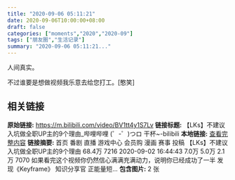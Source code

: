 ```yaml
---
title: "2020-09-06 05:11:21"
date: 2020-09-06T10:00:00+08:00
draft: false
categories: ["moments","2020","2020-09"]
tags: ["朋友圈","生活记录"]
summary: "2020-09-06 05:11:21..."
---
```


人间真实。

不过谁要是想做视频我乐意去给您打工。[憨笑]

## 相关链接

**原始链接:** https://m.bilibili.com/video/BV1tt4y1S7Lv
**链接标题:** 【LKs】不建议入坑做全职UP主的9个理由_哔哩哔哩 (゜-゜)つロ 干杯~-bilibili
**本地链接:** [查看完整内容](/link_content/2020/09/2020-09-06/link_content/)
**链接摘要:** 首页  番剧 直播 游戏中心 会员购 漫画 赛事     投稿 【LKs】不建议入坑做全职UP主的9个理由       68.4万  7216 2020-09-02 16:44:43               7.0万   5.0万    2.1万    7070        如果看完这个视频你仍然信心满满充满动力，说明你已经成功了一半    发现《Keyframe》   知识分享官 正能量短...
**包含图片:** 2 张

